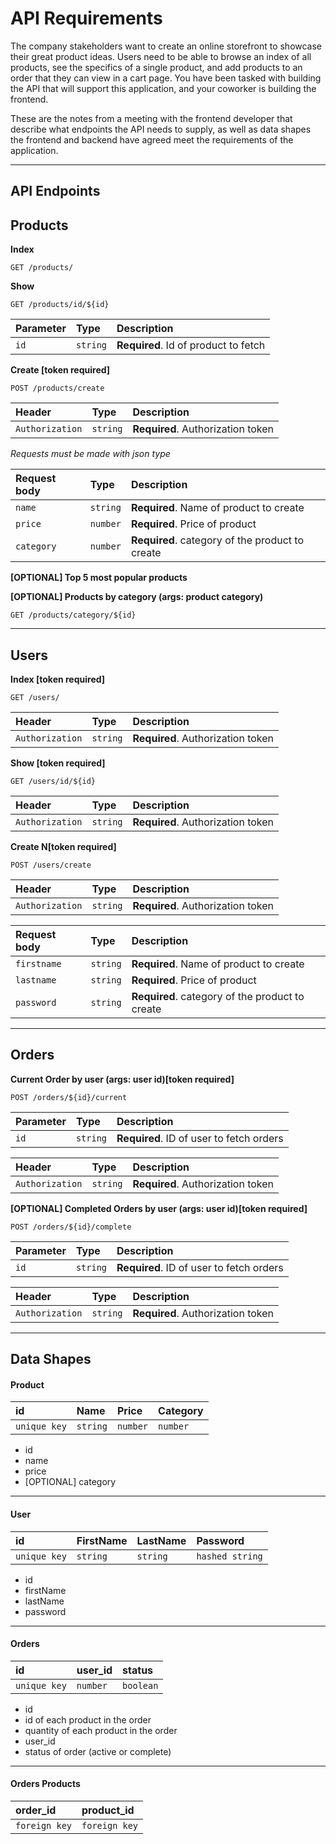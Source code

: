 # API Requirements
The company stakeholders want to create an online storefront to showcase their great product ideas. Users need to be able to browse an index of all products, see the specifics of a single product, and add products to an order that they can view in a cart page. You have been tasked with building the API that will support this application, and your coworker is building the frontend.

These are the notes from a meeting with the frontend developer that describe what endpoints the API needs to supply, as well as data shapes the frontend and backend have agreed meet the requirements of the application. 

-----
## API Endpoints

## Products
__Index__ 

```http
GET /products/
```

__Show__
```http
GET /products/id/${id}
```

| Parameter | Type     | Description                       |
| :-------- | :------- | :-------------------------------- |
| `id`      | `string` | **Required**. Id of product to fetch |

__Create [token required]__
```http
POST /products/create
```
| Header | Type     | Description                       |
| :-------- | :------- | :-------------------------------- |
| `Authorization`      | `string` | **Required**. Authorization token |

_Requests must be made with json type_

| Request body | Type     | Description                       |
| :-------- | :------- | :-------------------------------- |
| `name`      | `string` | **Required**. Name of product to create |
| `price`     | `number` | **Required**. Price of product |
| `category`  | `number` | **Required**. category of the product to create |

__[OPTIONAL] Top 5 most popular products__ 

__[OPTIONAL] Products by category (args: product category)__
```http
GET /products/category/${id}
```

-----
## Users

__Index [token required]__
```http
GET /users/
```

| Header | Type     | Description                       |
| :-------- | :------- | :-------------------------------- |
| `Authorization`      | `string` | **Required**. Authorization token |

__Show [token required]__
```http
GET /users/id/${id}
```
| Header | Type     | Description                       |
| :-------- | :------- | :-------------------------------- |
| `Authorization`      | `string` | **Required**. Authorization token |


__Create N[token required]__
```http
POST /users/create
```

| Header | Type     | Description                       |
| :-------- | :------- | :-------------------------------- |
| `Authorization`      | `string` | **Required**. Authorization token |

| Request body | Type     | Description                       |
| :-------- | :------- | :-------------------------------- |
| `firstname`      | `string` | **Required**. Name of product to create |
| `lastname`     | `string` | **Required**. Price of product |
| `password`  | `string` | **Required**. category of the product to create |

-----
## Orders
__Current Order by user (args: user id)[token required]__
```http
POST /orders/${id}/current
```
| Parameter | Type     | Description                       |
| :-------- | :------- | :-------------------------------- |
| `id`      | `string` | **Required**. ID of user to fetch orders|

| Header | Type     | Description                       |
| :-------- | :------- | :-------------------------------- |
| `Authorization`      | `string` | **Required**. Authorization token |

__[OPTIONAL] Completed Orders by user (args: user id)[token required]__
```http
POST /orders/${id}/complete
```
| Parameter | Type     | Description                       |
| :-------- | :------- | :-------------------------------- |
| `id`      | `string` | **Required**. ID of user to fetch orders|

| Header | Type     | Description                       |
| :-------- | :------- | :-------------------------------- |
| `Authorization`      | `string` | **Required**. Authorization token |
-----
## Data Shapes
#### Product
| id | Name     | Price| Category |  
| :-------- | :------- | :----------- | :----
| `unique key`      | `string` | `number`| `number`
-  id
- name
- price
- [OPTIONAL] category
---
#### User
| id | FirstName     | LastName| Password |  
| :-------- | :------- | :----------- | :----
| `unique key`      | `string` | `string`| `hashed string`
- id
- firstName
- lastName
- password
----
#### Orders
| id | user_id     | status| 
| :-------- | :------- | :----------- | 
| `unique key`      | `number` | `boolean`| 
- id
- id of each product in the order
- quantity of each product in the order
- user_id
- status of order (active or complete)
---
#### Orders Products
| order_id | product_id     | 
| :-------- | :------- | 
| `foreign key`      | `foreign key` |